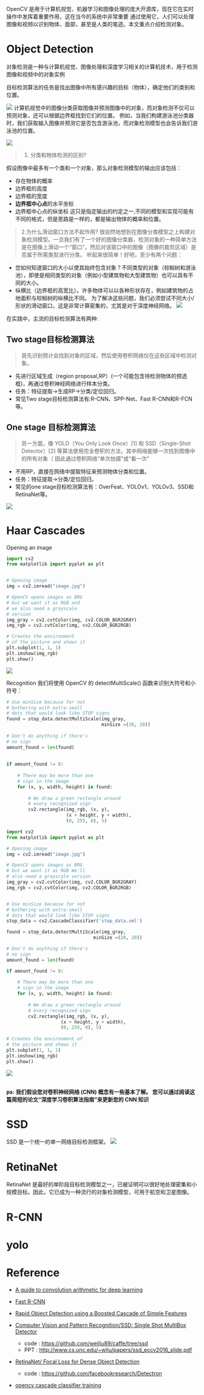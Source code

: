 
OpenCV 是用于计算机视觉、机器学习和图像处理的庞大开源库，现在它在实时操作中发挥着重要作用，这在当今的系统中非常重要
通过使用它，人们可以处理图像和视频以识别物体、面部，甚至是人类的笔迹。本文重点介绍检测对象。

# Object Detection
对象检测是一种与计算机视觉、图像处理和深度学习相关的计算机技术，用于检测图像和视频中的对象实例

目标检测算法的任务是找出图像中所有感兴趣的目标（物体），确定他们的类别和位置。


![](../img/object_detection.png)
计算机视觉中的图像分类获取图像并预测图像中的对象，而对象检测不仅可以预测对象，还可以根据边界框找到它们的位置。 例如，当我们构建游泳池分类器时，我们获取输入图像并预测它是否包含游泳池，而对象检测模型也会告诉我们游泳池的位置。

![](../img/imageclassification&objectDetection.png)

> 1. 分类和物体检测的区别?

假设图像中最多有一个类和一个对象，那么对象检测模型的输出应该包括：

- 存在物体的概率
- 边界框的高度
- 边界框的宽度
- <b>边界框中心点</b>的水平坐标
- 边界框中心点的纵坐标
这只是指定输出的约定之一,不同的模型和实现可能有不同的格式，但是思路是一样的，都是输出物体的概率和位置。

>2.为什么滑动窗口方法不起作用?
很自然地想到在图像分类模型之上构建对象检测模型。一旦我们有了一个好的图像分类器，检测对象的一种简单方法是在图像上滑动一个“窗口”，然后对该窗口中的图像（图像的裁剪区域）是否属于所需类型进行分类。
听起来很简单！好吧，至少有两个问题：

- 您如何知道窗口的大小以使其始终包含对象？不同类型的对象（棕榈树和游泳池），即使是相同类型的对象（例如小型建筑物和大型建筑物）也可以具有不同的大小。
- 纵横比（边界框的高宽比）。许多物体可以以各种形状存在，例如建筑物的占地面积与棕榈树的纵横比不同。
为了解决这些问题，我们必须尝试不同大小/形状的滑动窗口，这是非常计算密集的，尤其是对于深度神经网络。
![](../img/slidingwindow.gif)

在实践中，主流的目标检测算法有两种:
## Two stage目标检测算法
> 首先识别预计会找到对象的区域，然后使用卷积网络仅在这些区域中检测对象。
- 先进行区域生成（region proposal,RP）(一个可能包含待检测物体的预选框)，再通过卷积神经网络进行样本分类。
- 任务：特征提取->生成RP->分类/定位回归。
- 常见Two stage目标检测算法有:R-CNN、SPP-Net、Fast R-CNN和R-FCN等。
##  One stage 目标检测算法

> 另一方面，像 YOLO（You Only Look Once）[1] 和 SSD（Single-Shot Detector）[2] 等算法使用完全卷积的方法，其中网络能够一次找到图像中的所有对象（ 因此通过卷积网络“单次拍摄”或“看一次”
- 不用RP，直接在网络中提取特征来预测物体分类和位置。
- 任务：特征提取->分类/定位回归。
- 常见的one stage目标检测算法有：OverFeat、YOLOv1、YOLOv3、SSD和RetinaNet等。

![](../img/object_detection_img.png)

# Haar Cascades
Opening an image
```python
import cv2
from matplotlib import pyplot as plt


# Opening image
img = cv2.imread("image.jpg")

# OpenCV opens images as BRG
# but we want it as RGB and
# we also need a grayscale
# version
img_gray = cv2.cvtColor(img, cv2.COLOR_BGR2GRAY)
img_rgb = cv2.cvtColor(img, cv2.COLOR_BGR2RGB)

# Creates the environment
# of the picture and shows it
plt.subplot(1, 1, 1)
plt.imshow(img_rgb)
plt.show()

```

![](../img/stop1.png)

Recognition
我们将使用 OpenCV 的 detectMultiScale() 函数来识别大符号和小符号：

```python
# Use minSize because for not 
# bothering with extra-small 
# dots that would look like STOP signs
found = stop_data.detectMultiScale(img_gray, 
                                   minSize =(20, 20))
  
# Don't do anything if there's 
# no sign
amount_found = len(found)
  
  
if amount_found != 0:
      
    # There may be more than one
    # sign in the image
    for (x, y, width, height) in found:
          
        # We draw a green rectangle around
        # every recognized sign
        cv2.rectangle(img_rgb, (x, y), 
                      (x + height, y + width), 
                      (0, 255, 0), 5)
```


```python
import cv2
from matplotlib import pyplot as plt

# Opening image
img = cv2.imread("image.jpg")

# OpenCV opens images as BRG
# but we want it as RGB We'll
# also need a grayscale version
img_gray = cv2.cvtColor(img, cv2.COLOR_BGR2GRAY)
img_rgb = cv2.cvtColor(img, cv2.COLOR_BGR2RGB)


# Use minSize because for not
# bothering with extra-small
# dots that would look like STOP signs
stop_data = cv2.CascadeClassifier('stop_data.xml')

found = stop_data.detectMultiScale(img_gray,
								minSize =(20, 20))

# Don't do anything if there's
# no sign
amount_found = len(found)

if amount_found != 0:
	
	# There may be more than one
	# sign in the image
	for (x, y, width, height) in found:
		
		# We draw a green rectangle around
		# every recognized sign
		cv2.rectangle(img_rgb, (x, y),
					(x + height, y + width),
					(0, 255, 0), 5)
		
# Creates the environment of
# the picture and shows it
plt.subplot(1, 1, 1)
plt.imshow(img_rgb)
plt.show()

```

![](../img/stop.png)
<br></br>

**ps: 我们假设您对卷积神经网络 (CNN) 概念有一些基本了解。 您可以通过阅读这篇简短的论文“深度学习卷积算法指南”来更新您的 CNN 知识**
# SSD 
SSD 是一个统一的单一网络目标检测框架。
![](../img/SSD.png)

# RetinaNet
RetinaNet 是最好的单阶段目标检测模型之一，已被证明可以很好地处理密集和小规模目标。因此，它已成为一种流行的对象检测模型，可用于航空和卫星图像。


# R-CNN
# yolo
# Reference
- [A guide to convolution arithmetic for deep learning](https://arxiv.org/pdf/1603.07285.pdf)
- [Fast R-CNN](https://arxiv.org/abs/1504.08083)
- [Rapid Object Detection using a Boosted Cascade of Simple Features](https://www.researchgate.net/publication/3940582_Rapid_Object_Detection_using_a_Boosted_Cascade_of_Simple_Features)
- [Computer Vision and Pattern Recognition/SSD: Single Shot MultiBox Detector](https://arxiv.org/abs/1512.02325)
  - code : https://github.com/weiliu89/caffe/tree/ssd
  - PPT : http://www.cs.unc.edu/~wliu/papers/ssd_eccv2016_slide.pdf
- [RetinaNet/ Focal Loss for Dense Object Detection](https://arxiv.org/abs/1708.02002)
  - code : https://github.com/facebookresearch/Detectron

- [opencv cascade classifier training](https://docs.opencv.org/3.4/db/d28/tutorial_cascade_classifier.html)

